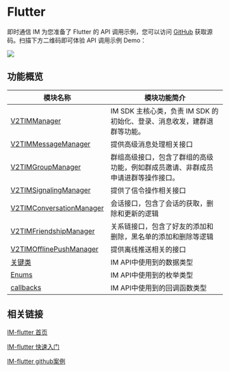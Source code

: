 # Flutter

即时通信 IM 为您准备了 Flutter 的 API 调用示例，您可以访问 [GitHub](https://github.com/tencentyun/imApiFlutterExample) 获取源码。扫描下方二维码即可体验 API 调用示例 Demo：

![](https://main.qcloudimg.com/raw/4658a0d24c33f6ec42b07bc8e36234d9.png)

## 功能概览

| 模块名称                                                      | 模块功能简介                                      |
| --------------------------------------------------------- | ------------------------------------------- |
| [V2TIMManager](api/v2timmanager/)                         | IM SDK 主核心类，负责 IM SDK 的初始化、登录、消息收发，建群退群等功能。 |
| [V2TIMMessageManager](api/v2timmessagemanager/)           | 提供高级消息处理相关接口                                |
| [V2TIMGroupManager](api/v2timgroupmanager/)               | 群组高级接口，包含了群组的高级功能，例如群成员邀请、非群成员申请进群等操作接口。    |
| [V2TIMSignalingManager](api/v2timsignalingmanager/)       | 提供了信令操作相关接口                                 |
| [V2TIMConversationManager](api/v2timconversationmanager/) | 会话接口，包含了会话的获取，删除和更新的逻辑                      |
| [V2TIMFriendshipManager](api/v2timfriendshipmanager/)     | 关系链接口，包含了好友的添加和删除，黑名单的添加和删除等逻辑              |
| [V2TIMOfflinePushManager](api/v2timofflinepushmanager/)   | 提供离线推送相关的接口                                 |
| [关键类](api/guan-jian-lei/)                                 | IM API中使用到的数据类型                             |
| [Enums](api/enums/)                                       | IM API中使用到的枚举类型                             |
| [callbacks](api/callbacks/)                               | IM API中使用到的回调函数类型                           |

## 相关链接

[IM-flutter 首页](https://cloud.tencent.com/document/product/269)

[IM-flutter 快速入门](https://cloud.tencent.com/document/product/269/68823)

[IM-flutter github案例](https://github.com/tencentyun/imApiFlutterExample)
